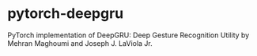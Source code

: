 # pytorch-deepgru
PyTorch implementation of DeepGRU: Deep Gesture Recognition Utility by Mehran Maghoumi and Joseph J. LaViola Jr.
